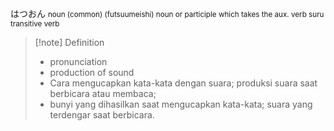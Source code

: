 はつおん
<small>noun (common) (futsuumeishi)
noun or participle which takes the aux. verb suru
transitive verb
</small>
>[!note] Definition
>- pronunciation
>- production of sound
>- Cara mengucapkan kata-kata dengan suara; produksi suara saat berbicara atau membaca;
>- bunyi yang dihasilkan saat mengucapkan kata-kata; suara yang terdengar saat berbicara.